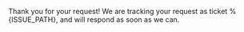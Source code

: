 Thank you for your request! We are tracking your request as ticket %{ISSUE_PATH}, and will respond as soon as we can.